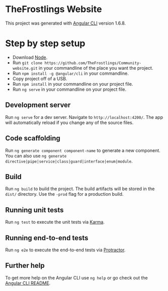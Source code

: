 # TheFrostlings Website

This project was generated with [Angular CLI](https://github.com/angular/angular-cli) version 1.6.8.

# Step by step setup

- Download [Node](https://nodejs.org/en/).
- Run `git clone https://github.com/TheFrostlings/Community-website.git` in your commandline of the place you want the project.
- Run `npm install -g @angular/cli` in your commandline.
- Copy project off of a USB.
- Run `npm install` in your commandline on your project file.
- Run `ng serve` in your commandline on your project file.

## Development server

Run `ng serve` for a dev server. Navigate to `http://localhost:4200/`. The app will automatically reload if you change any of the source files.

## Code scaffolding

Run `ng generate component component-name` to generate a new component. You can also use `ng generate directive|pipe|service|class|guard|interface|enum|module`.

## Build

Run `ng build` to build the project. The build artifacts will be stored in the `dist/` directory. Use the `-prod` flag for a production build.

## Running unit tests

Run `ng test` to execute the unit tests via [Karma](https://karma-runner.github.io).

## Running end-to-end tests

Run `ng e2e` to execute the end-to-end tests via [Protractor](http://www.protractortest.org/).

## Further help

To get more help on the Angular CLI use `ng help` or go check out the [Angular CLI README](https://github.com/angular/angular-cli/blob/master/README.md).
